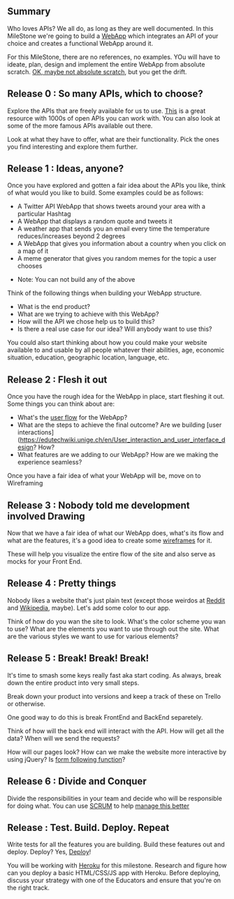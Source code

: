 ## Summary 

Who loves APIs? We all do, as long as they are well documented. In this MileStone we're going to build a [WebApp](https://en.wikipedia.org/wiki/Web_application) which integrates an API of your choice and creates a functional WebApp around it. 

For this MileStone, there are no references, no examples. YOu will have to ideate, plan, design and implement the entire WebApp from absolute scratch. [OK, maybe not absolute scratch](https://quotefancy.com/media/wallpaper/1600x900/2009597-Carl-Sagan-Quote-If-you-wish-to-make-an-apple-pie-from-scratch-you.jpg), but you get the drift.

## Release 0 : So many APIs, which to choose? 

Explore the APIs that are freely available for us to use. [This](https://market.mashape.com/) is a great resource with 1000s of open APIs you can work with. You can also look at some of the more famous APIs available out there. 

Look at what they have to offer, what are their functionality. Pick the ones you find interesting and explore them further. 

## Release 1 : Ideas, anyone?

Once you have explored and gotten a fair idea about the APIs you like, think of what would you like to build. Some examples could be as follows: 
- A Twitter API WebApp that shows tweets around your area with a particular Hashtag
- A WebApp that displays a random quote and tweets it
- A weather app that sends you an email every time the temperature reduces/increases beyond 2 degrees
- A WebApp that gives you information about a country when you click on a map of it
- A meme generator that gives you random memes for the topic a user chooses

* Note: You can not build any of the above 

Think of the following things when building your WebApp structure. 
- What is the end product? 
- What are we trying to achieve with this WebApp?
- How will the API we chose help us to build this? 
- Is there a real use case for our idea? Will anybody want to use this? 

You could also start thinking about how you could make your website available to and usable by all people whatever their abilities, age, economic situation, education, geographic location, language, etc.

## Release 2 : Flesh it out 

Once you have the rough idea for the WebApp in place, start fleshing it out. Some things you can think about are: 

- What's the [user flow](https://conversionxl.com/blog/how-to-design-user-flow/) for the WebApp?
- What are the steps to achieve the final outcome? Are we building [user interactions](https://edutechwiki.unige.ch/en/User_interaction_and_user_interface_design? How?
- What features are we adding to our WebApp? How are we making the experience seamless? 

Once you have a fair idea of what your WebApp will be, move on to Wireframing

## Release 3 : Nobody told me development involved Drawing

Now that we have a fair idea of what our WebApp does, what's its flow and what are the features, it's a good idea to create some [wireframes](https://medium.com/@omarteshenry/a-no-bulls-t-guide-to-wireframing-ea942a5a438e) for it.

These will help you visualize the entire flow of the site and also serve as mocks for your Front End.

## Release 4 : Pretty things
Nobody likes a website that's just plain text (except those weirdos at [Reddit](reddit.com) and [Wikipedia](wikipedia.com), maybe). Let's add some color to our app. 

Think of how do you wan the site to look. What's the color scheme you wan to use? What are the elements you want to use through out the site. What are the various styles we want to use for various elements? 

## Release 5 : Break! Break! Break! 
It's time to smash some keys really fast aka start coding. As always, break down the entire product into very small steps. 

Break down your product into versions and keep a track of these on Trello or otherwise. 

One good way to do this is break FrontEnd and BackEnd separetely. 

Think of how will the back end will interact with the API. How will get all the data? When will we send the requests? 

How will our pages look? How can we make the website more interactive by using jQuery? Is [form following function](https://en.wikipedia.org/wiki/Form_follows_function)?


## Release 6 : Divide and Conquer
Divide the responsibilities in your team and decide who will be responsible for doing what. You can use [SCRUM](http://scrummethodology.com/) to help [manage this better](https://www.youtube.com/watch?v=9TycLR0TqFA)

## Release : Test. Build. Deploy. Repeat
Write tests for all the features you are building. Build these features out and deploy. Deploy? Yes, [Deploy](https://en.wikipedia.org/wiki/Software_deployment)!

You will be working with [Heroku](https://www.heroku.com/what) for this milestone. Research and figure how can you deploy a basic HTML/CSS/JS app with Heroku. Before deploying, discuss your strategy with one of the Educators and ensure that you're on the right track.